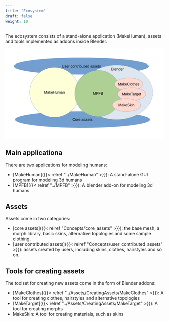 ```yaml
---
title: "Ecosystem"
draft: false
weight: 10
---
```


The ecosystem consists of a stand-alone application (MakeHuman), assets and tools implemented as addons inside Blender.

![ecosystem](ecosystem.png)

## Main applicationa

There are two applications for modeling humans:

* [MakeHuman]({{< relref "../MakeHuman" >}}): A stand-alone GUI program for modeling 3d humans
* [MPFB]({{< relref "../MPFB" >}}): A blender add-on for modeling 3d humans

## Assets

Assets come in two categories:

* [core assets]({{< relref "Concepts/core_assets" >}}): the base mesh, a morph library, basic skins, alternative topologies and some sample clothing.
* [user contributed assets]({{< relref "Concepts/user_contributed_assets" >}}): assets created by users, including skins, clothes, hairstyles and so on.

## Tools for creating assets

The toolset for creating new assets come in the form of Blender addons:

* [MakeClothes]({{< relref "../Assets/CreatingAssets/MakeClothes" >}}): A tool for creating clothes, hairstyles and alternative topologies
* [MakeTarget]({{< relref "../Assets/CreatingAssets/MakeTarget" >}}): A tool for creating morphs
* MakeSkin: A tool for creating materials, such as skins

